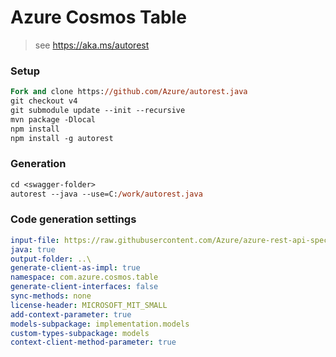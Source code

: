 # Azure Cosmos Table

> see https://aka.ms/autorest

### Setup
```ps
Fork and clone https://github.com/Azure/autorest.java 
git checkout v4
git submodule update --init --recursive
mvn package -Dlocal
npm install
npm install -g autorest
```

### Generation
```ps
cd <swagger-folder>
autorest --java --use=C:/work/autorest.java
```

### Code generation settings
``` yaml
input-file: https://raw.githubusercontent.com/Azure/azure-rest-api-specs/master/specification/cosmos-db/data-plane/Microsoft.Tables/preview/2019-02-02/table.json
java: true
output-folder: ..\
generate-client-as-impl: true
namespace: com.azure.cosmos.table
generate-client-interfaces: false
sync-methods: none
license-header: MICROSOFT_MIT_SMALL
add-context-parameter: true
models-subpackage: implementation.models
custom-types-subpackage: models
context-client-method-parameter: true
```
